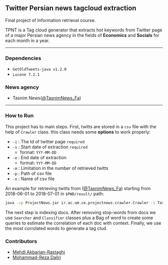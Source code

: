 ## Twitter Persian news tagcloud extraction

Final project of Information retrieval course.

TPNT is a Tag cloud generator that extracts hot keywords from Twitter page of a major Persian news agency in the fields of **Economics** and **Socials** for each month in a year.

---

### Dependencies

*   `GetOldTweets-java v1.2.0`
*   `Lucene 7.2.1`

### News agency
 
*   Tasnim News([@TasnimNews_Fa](https://twitter.com/tasnimnews_fa))

---

### How to Run

This project has to main steps. First, twitts are stored in a `csv` file with the help of `Crawler` class. this class needs some **options** to work properly:

*   `-i` : The Id of twitter page `required`
*   `-s` : Start date of extraction `required`
     *  format: `YYY-MM-DD`
*   `-e` : End date of extraction
     *  format: `YYY-MM-DD`
*   `-m` : Limitation in the number of retrieved twitts
*   `-p` : Path of csv file
*   `-n` : Name of csv file

An example for retrieving twitts from ([@TasnimNews_Fa](https://twitter.com/tasnimnews_fa)) starting from 2018-06-01 to 2018-07-01 in `$PWD/result/` path:

```bash
java -cp ProjectNews.jar ir.ac.um.ce.projectnews.crawler.Crawler -i Tasnimnews_Fa -s 2018-06-01 -e 2018-07-01 -p result/
```

The next step is indexing docs. After removing stop-words from docs we use `Searcher` and `Classifier` classes plus a Bag of word to create some queries to estimate the correlation of each doc with context. Finally, we use the most corrolated words to generate a tag clud.

### Contributors

*   [Mehdi Akbarian-Rastaghi](https://github.com/makbn)
*   [Mohammad-Reza Daliri](https://github.com/mrdaliri)

